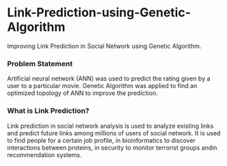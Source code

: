 # Link-Prediction-using-Genetic-Algorithm
Improving Link Prediction in Social Network using Genetic Algorithm.

### Problem Statement
Artificial neural network (ANN) was used to predict the rating given by a user to a particular movie. Genetic Algorithm was applied to find an optimized topology of ANN to improve the prediction.

### What is Link Prediction?
Link prediction in social network analysis is used to analyze existing links and predict future links among millions of users of social network. It is used to find people for a certain job profile, in bioinformatics to discover interactions between proteins, in security to monitor terrorist groups andin recommendation systems.
